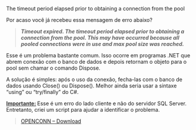 <a link='https://blogs.msdn.microsoft.com/fcatae/2013/12/09/the-timeout-period-elapsed-prior-to-obtaining-a-connection-from-the-pool/'>The timeout period elapsed prior to obtaining a connection from the pool</a>
<p>Por acaso você já recebeu essa mensagem de erro abaixo? </p>  <blockquote>   <p><em><strong>Timeout expired. The timeout period elapsed prior to obtaining a connection from the pool. This may have occurred because all pooled connections were in use and max pool size was reached.</strong></em></p> </blockquote>  <p>Esse é um problema bastante comum. Isso ocorre em programas .NET que abrem conexão com o banco de dados e depois retornam o objeto para o pool sem chamar o comando Dispose.</p>  <p>A solução é simples: após o uso da conexão, fecha-las com o banco de dados usando Close() ou Dispose(). Melhor ainda seria usar a sintaxe “using” ou “try/finally” do C#.</p>  <p><a title="http://blogs.msdn.com/b/fcatae/archive/2013/12/11/script-conexoes-orfas.aspx" href="http://blogs.msdn.com/b/fcatae/archive/2013/12/11/script-conexoes-orfas.aspx"><font color="#333333"><strong>Importante:</strong></font></a><strong> </strong>Esse é um erro do lado cliente e não do servidor SQL Server. Entretanto, criei um script para ajudar a identificar o problema.</p>  <blockquote>   <p><a href="http://blogs.msdn.com/b/fcatae/archive/2013/12/11/script-conexoes-orfas.aspx">OPENCONN – Download</a></p></blockquote>
